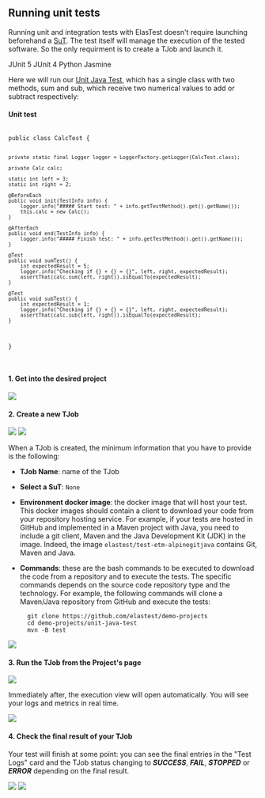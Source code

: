 <div class="range range-xs-left">
<div class="cell-xs-10 cell-lg-6 text-md-left inset-md-right-80 cell-lg-push-1 offset-top-50 offset-lg-top-0">
<h2 id="content" class="h1">Running unit tests</h2>
<div class="offset-top-30 offset-md-top-30">
</div>
</div>
</div>

Running unit and integration tests with ElasTest doesn't require launching beforehand a [SuT](/fundamentals/core-concepts/). The test itself will manage the execution of the tested software. So the only requirment is to create a TJob and launch it.

<div class="badges-menu">
    <span class="badge badge-default my-badge selected">JUnit 5</span>
    <span class="badge badge-default my-badge my-badge-disabled">JUnit 4</span>
    <span class="badge badge-default my-badge my-badge-disabled">Python</span>
    <span class="badge badge-default my-badge my-badge-disabled">Jasmine</span>
</div>

Here we will run our [Unit Java Test](https://github.com/elastest/demo-projects/tree/master/unit-java-test), which has a single class with two methods, sum and sub, which receive two numerical values to add or subtract respectively:

<div id="junit5">
<div class="row">
<h4>Unit test</h4>
<pre>
<code class="java">
public class CalcTest {

    private static final Logger logger = LoggerFactory.getLogger(CalcTest.class);

    private Calc calc;

    static int left = 3;
    static int right = 2;

    @BeforeEach
    public void init(TestInfo info) {
        logger.info("##### Start test: " + info.getTestMethod().get().getName());
        this.calc = new Calc();
    }

    @AfterEach
    public void end(TestInfo info) {
        logger.info("##### Finish test: " + info.getTestMethod().get().getName());
    }

    @Test
    public void sumTest() {
        int expectedResult = 5;
        logger.info("Checking if {} + {} = {}", left, right, expectedResult);
        assertThat(calc.sum(left, right)).isEqualTo(expectedResult);
    }

    @Test
    public void subTest() {
        int expectedResult = 1;
        logger.info("Checking if {} + {} = {}", left, right, expectedResult);
        assertThat(calc.sub(left, right)).isEqualTo(expectedResult);
    }

}
</code>

</pre>
</div>

<h4 class="holder-subtitle link-top">1. Get into the desired project</h4>

<div class="docs-gallery inline-block">
    <a data-fancybox="gallery-1" href="/docs/testing/images/unit_test_1.png"><img class="img-responsive img-wellcome" src="/docs/testing/images/unit_test_1.png"/></a>
</div>

<h4 class="holder-subtitle link-top">2. Create a new TJob</h4>

<div class="docs-gallery inline-block">
    <a data-fancybox="gallery-1" href="/docs/testing/images/unit_test_2.png"><img class="img-responsive img-wellcome" src="/docs/testing/images/unit_test_2.png"/></a>
    <a data-fancybox="gallery-1" href="/docs/testing/images/unit_test_3.png"><img class="img-responsive img-wellcome" src="/docs/testing/images/unit_test_3.png"/></a>
</div>

When a TJob is created, the minimum information that you have to provide is the following:

-   **TJob Name**: name of the TJob
-   **Select a SuT**: `None`
-   **Environment docker image**: the docker image that will host your test. This docker images should contain a client to download your code from your repository hosting service. For example, if your tests are hosted in GitHub and implemented in a Maven project with Java, you need to include a git client, Maven and the Java Development Kit (JDK) in the image. Indeed, the image `elastest/test-etm-alpinegitjava` contains Git, Maven and Java.
    <!-- Modify when all images are available for testing with different hostsing services and technologies: Java, Maven, Pyhton, Ruby, Node... -->
-   **Commands**: these are the bash commands to be executed to download the code from a repository and to execute the tests. The specific commands depends on the source code repository type and the technology. For example, the following commands will clone a Maven/Java repository from GitHub and execute the tests:

          git clone https://github.com/elastest/demo-projects
          cd demo-projects/unit-java-test
          mvn -B test

<div class="docs-gallery inline-block">
    <a data-fancybox="gallery-1" href="/docs/testing/images/unit_test_4.png"><img class="img-responsive img-wellcome" src="/docs/testing/images/unit_test_4.png"/></a>
</div>

<h4 class="holder-subtitle link-top">3. Run the TJob from the Project's page</h4>

<div class="docs-gallery inline-block">
    <a data-fancybox="gallery-1" href="/docs/testing/images/unit_test_5.png"><img class="img-responsive img-wellcome" src="/docs/testing/images/unit_test_5.png"/></a>
</div>

Immediately after, the execution view will open automatically. You will see your logs and metrics in real time.

<div class="docs-gallery inline-block">
    <a data-fancybox="gallery-1" href="/docs/testing/images/unit_test_6.png"><img class="img-responsive img-wellcome" src="/docs/testing/images/unit_test_6.png"/></a>
</div>

<h4 class="holder-subtitle link-top">4. Check the final result of your TJob</h4>

Your test will finish at some point: you can see the final entries in the "Test Logs" card and the TJob status changing to **_SUCCESS_**, **_FAIL_**, **_STOPPED_** or **_ERROR_** depending on the final result.

<div class="docs-gallery inline-block">
    <a data-fancybox="gallery-1" href="/docs/testing/images/unit_test_7.png"><img class="img-responsive img-wellcome" src="/docs/testing/images/unit_test_7.png"/></a>
    <a data-fancybox="gallery-1" href="/docs/testing/images/unit_test_8.png"><img class="img-responsive img-wellcome" src="/docs/testing/images/unit_test_8.png"/></a>
</div>
</div> <!-- end of junit5 -->

<!-- Gallery  -->
<script src="//code.jquery.com/jquery-3.2.1.min.js"></script>
<link rel="stylesheet" href="https://cdnjs.cloudflare.com/ajax/libs/fancybox/3.2.5/jquery.fancybox.min.css" />
<script src="https://cdnjs.cloudflare.com/ajax/libs/fancybox/3.2.5/jquery.fancybox.min.js"></script>

<script>
var galleries = $('div.docs-gallery');
for (var i = 1; i <= galleries.length; i++) {
    $().fancybox({
    selector : '[data-fancybox="gallery-' + i + '"]',
    infobar : true,
    arrows : false,
    loop: false,
    protect: true,
    transitionEffect: 'slide',
    buttons : [
        'close'
    ],
    clickOutside : 'close',
    clickSlide   : 'close',
  });
}
</script>
